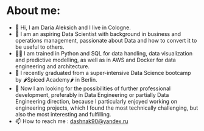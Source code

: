 # About me:
- 👋 Hi, I am Daria Aleksich and I live in Cologne.
- 💞️ I am an aspiring Data Scientist with background in business and operations management, passionate about Data and how to convert it to be useful to others.
- 💪🏻 I am trained in Python and SQL for data handling, data visualization and predictive modelling, as well as in AWS and Docker for data engineering and architecture.
- 🌱 I recently graduated from a super-intensive Data Science bootcamp by 🌶Spiced Academy🌶 in Berlin.
- 👀 Now I am looking for the possibilities of further professional development, preferably in Data Engineering or partially Data Engineering direction, because I particularly enjoyed working on engineering projects, which I found the most technically challenging, but also the most interesting and fulfilling.
- 📫 How to reach me : dashnak90@yandex.ru 

<!---
dashnak90/dashnak90 is a ✨ special ✨ repository because its `README.md` (this file) appears on your GitHub profile.
You can click the Preview link to take a look at your changes.
--->
